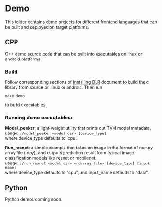 # Demo
This folder contains demo projects for different frontend languages that can be built and deployed on target platforms.

## CPP 
C++ demo source code that can be built into executables on linux or android platforms 

### Build 
Follow corresponding sections of [Installing DLR](https://neo-ai-dlr.readthedocs.io/en/latest/install.html) document to build the c library from source on linux or android. Then run 

`make demo`

to build executables.

### Running demo executables:
**Model_peeker**: a light-weight utility that prints out TVM model metadata.  
usage: 
`./model_peeker <model dir> [device_type]`  
where device_type defaults to 'cpu'.

**Run_resnet**: a simple example that takes an image in the format of numpy array file (.npy), and outputs prediction result from typical image classification models like resnet or mobilenet.  
usage: 
`./run_resnet <model dir> <ndarray file> [device_type] [input name]`  
where device_type defaults to "cpu", and input_name defaults to "data". 

## Python
Python demos coming soon.